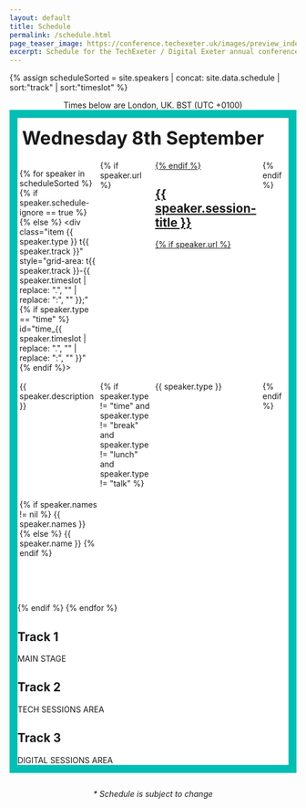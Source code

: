 ```yaml
---
layout: default
title: Schedule
permalink: /schedule.html
page_teaser_image: https://conference.techexeter.uk/images/preview_index.jpg
excerpt: Schedule for the TechExeter / Digital Exeter annual conference on 8th September 2021.
---
```


{% assign scheduleSorted = site.speakers | concat: site.data.schedule | sort:"track" | sort:"timeslot" %}

<style type="text/css">

  .schedule-wrap {
      margin:0em 0em 2em;
      border-color: #00bfb2;
      border-width: 1em;
      border-style: solid; 
      background-color:#fff;
  }
  .schedule-wrap h1 {
    font-size: 2rem;
    background-color: #fff;
    padding: 0.5em 0.25em;
    margin:0px;
  }
  #schedule {
    padding:0.25em;
    display: grid;
    grid-gap: 0.2em;
    gap:0.2em;
    grid-template-areas:
      "t-1000 t123-1000 t123-1000 t123-1000"
      "thead t1head t2head t3head"
      "t-1015 t123-1015 t123-1015 t123-1015"
      "t-1030 t1-1030 t2-1030 t3-1030"
      "t-1045 t1-1030 t2-1045 t3-1045"
      "t-1100 t1-1030 t123-1100 t123-1100"
      "t-1115 t1-1115 t2-1115 t3-1115"
      "t-1130 t1-1130 t2-1115 t3-1115"
      "t-1145 t1-1130 t2-1115 t3-1115"
      "t-1200 t123-1200 t123-1200 t123-1200"
      "t-1215 t1-1215 t2-1215 t3-1215"
      "t-1230 t1-1215 t2-1215 t3-1215"
      "t-1245 t1-1245 t2-1215 t3-1215"
      "t-1300 t1-1300 t2-1300 t3-1300"
      "t-1315 t1-1300 t2-1300 t3-1300"
      "t-1330 t1-1300 t2-1300 t3-1300"
      "t-1345 t123-1345 t123-1345 t123-1345"
      "t-1400 t123-1345 t123-1345 t123-1345"
      "t-1415 t123-1345 t123-1345 t123-1345"
      "t-1430 t1-1430 t2-1430 t3-1430"
      "t-1445 t1-1430 t2-1430 t3-1430"
      "t-1500 t1-1430 t2-1430 t3-1430"
      "t-1515 t1-1515 t2-1515 t3-1515"
      "t-1530 t1-1530 t2-1530 t3-1515"
      "t-1545 t1-1530 t2-1530 t123-1515"
      "t-1600 t1-1600 t2-1600 t3-1600"
      "t-1615 t1-1600 t2-1600 t3-1600"
      "t-1630 t123-1630 t123-1630 t123-1630"
      "t-1645 t123-1645 t123-1645 t123-1645"
      ". t1-tba t2-tba t3-tba";
  }
  
  #schedule .small-time {
    display:none;
  }

  @media screen and (max-width: 40em) {
      .schedule-wrap {
        border:0px;
      }
      #schedule {

        box-shadow:none;
        padding:0px;

        grid-gap: 0px;
        gap:0px;
      }
      #schedule .time {
        display:none;
      }

      #schedule .small-time {
        display:inline-block;
      }
  }

</style>

<div class="container">
<div style="text-align:center;">Times below are London, UK. BST (UTC +0100)</div>

<div class="schedule-wrap">
<h1 id="weds">Wednesday 8th September</h1>
<div id="schedule">

  {% for speaker in scheduleSorted %}
  {% if speaker.schedule-ignore == true %}
  {% else %}
    <div class="item {{ speaker.type }} t{{ speaker.track }}" style="grid-area: t{{ speaker.track }}-{{ speaker.timeslot | replace: ".", ""  | replace: ":", "" }};" {% if speaker.type == "time" %} id="time_{{ speaker.timeslot | replace: ".", ""  | replace: ":", "" }}" {% endif %}>
      <div class="small-time">{{ speaker.timeslot }} </div>
      {% if speaker.url %}
      <a href="{{ speaker.url }}">
      {% endif %}
      <h2>{{ speaker.session-title }}</h2>
      {% if speaker.url %}
      </a>
      {% endif %}
      <div class="description">{{ speaker.description }}</div>
      {% if speaker.type != "time" and speaker.type != "break" and speaker.type != "lunch"  and speaker.type != "talk" %}
      <div class="type"> {{ speaker.type }}</div>
      {% endif %}
      <div class="speaker">    
        {% if speaker.names != nil %}
        {{ speaker.names }}
        {% else %}
        {{ speaker.name }}
        {% endif %}
      </div>
    </div>
  {% endif %}
  {% endfor %}

  <div class="item head t1" style="grid-area: t1head;" id="track_1">
  <h2>Track 1</h2>
  MAIN STAGE
  </div>
  <div class="item head t2" style="grid-area: t2head;" id="track_2">
  <h2>Track 2</h2>
  TECH SESSIONS AREA
  </div>
  <div class="item head t3" style="grid-area: t3head;" id="track_3">
  <h2>Track 3</h2>
  DIGITAL SESSIONS AREA
  </div>

</div>
</div>

<div style="text-align:center;"><em>* Schedule is subject to change</em></div>

</div>